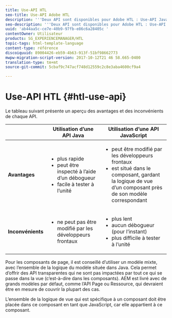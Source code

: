 ```yaml
---
title: Use-API HTL
seo-title: Use-API Adobe HTL
description: '''Deux API sont disponibles pour Adobe HTL : Use-API Java et Use-API Javascript'''
seo-description: '''Deux API sont disponibles pour Adobe HTL : Use-API Java et Use-API Javascript'''
uuid: 'ab44aa5c-ce7e-40b9-97fb-e86c6a28405c '
contentOwner: Utilisateur
products: SG_EXPERIENCEMANAGER/HTL
topic-tags: html-template-language
content-type: référence
discoiquuid: 89004426-eb59-4b63-913f-51bf98662773
mwpw-migration-script-version: 2017-10-12T21 46 58.665-0400
translation-type: tm+mt
source-git-commit: 5cbaf9c747acf748d12559c2c8e3aba4600cf9a4

---
```



# Use-API HTL {#htl-use-api}

Le tableau suivant présente un aperçu des avantages et des inconvénients de chaque API.

|  | **Utilisation d’une API Java**  | **Utilisation d’une API JavaScript**  |
|--- |--- |--- |
| **Avantages** | <ul><li>plus rapide</li><li>peut être inspecté à l’aide d’un débogueur</li><li>facile à tester à l’unité</li></ul> | <ul><li>peut être modifié par les développeurs frontaux</li><li>est situé dans le composant, gardant la logique de vue d’un composant près de son modèle correspondant</li></ul> |
| **Inconvénients** | <ul><li>ne peut pas être modifié par les développeurs frontaux</li></ul> | <ul><li>plus lent</li><li>aucun débogueur (pour l’instant)</li><li>plus difficile à tester à l’unité</li></ul> |


Pour les composants de page, il est conseillé d’utiliser un modèle mixte, avec l’ensemble de la logique du modèle située dans Java. Cela permet d’offrir des API transparentes qui ne sont pas impactées par tout ce qui se passe dans la vue (c’est-à-dire dans les composants). AEM est livré avec de grands modèles par défaut, comme l’API Page ou Ressource, qui devraient être en mesure de couvrir la plupart des cas.

L’ensemble de la logique de vue qui est spécifique à un composant doit être placée dans ce composant en tant que JavaScript, car elle appartient à ce composant.
